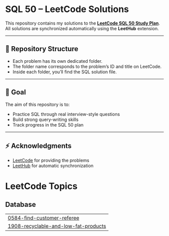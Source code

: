 # SQL 50 – LeetCode Solutions

This repository contains my solutions to the **[LeetCode SQL 50 Study Plan](https://leetcode.com/studyplan/top-sql-50/)**.  
All solutions are synchronized automatically using the **LeetHub** extension.

---

## 📂 Repository Structure
- Each problem has its own dedicated folder.  
- The folder name corresponds to the problem’s ID and title on LeetCode.  
- Inside each folder, you’ll find the SQL solution file.

---

## 🚀 Goal
The aim of this repository is to:
- Practice SQL through real interview-style questions  
- Build strong query-writing skills  
- Track progress in the SQL 50 plan  

---

## ⚡ Acknowledgments
- [LeetCode](https://leetcode.com/) for providing the problems  
- [LeetHub](https://github.com/QasimWani/LeetHub) for automatic synchronization  

<!---LeetCode Topics Start-->
# LeetCode Topics
## Database
|  |
| ------- |
| [0584-find-customer-referee](https://github.com/Aiza166/SQL-50-LeetCode/tree/master/0584-find-customer-referee) |
| [1908-recyclable-and-low-fat-products](https://github.com/Aiza166/SQL-50-LeetCode/tree/master/1908-recyclable-and-low-fat-products) |
<!---LeetCode Topics End-->